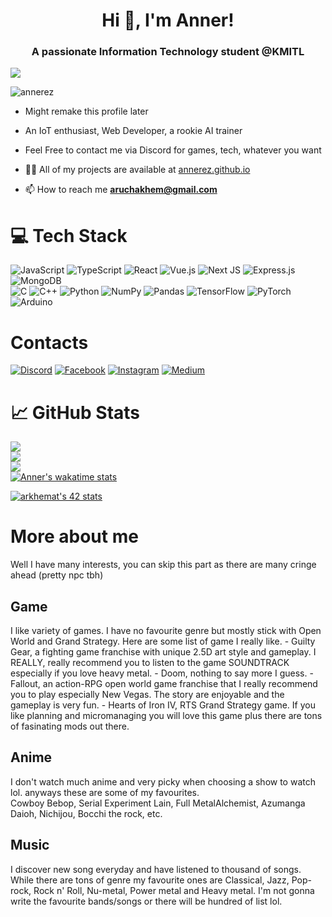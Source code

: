 <h1 align="center">Hi 👋, I'm Anner!</h1>
<h3 align="center">A passionate Information Technology student @KMITL</h3>

[![](https://visitcount.itsvg.in/api?id=Annerez&icon=0&color=0)](https://visitcount.itsvg.in)
<p align="left"> <img src="https://wakatime.com/badge/user/5def2b97-aeb5-4e19-a731-8b627c7f59a6.svg" alt="annerez" /> </p>

- Might remake this profile later

- An IoT enthusiast, Web Developer, a rookie AI trainer

- Feel Free to contact me via Discord for games, tech, whatever you want

- 👨‍💻 All of my projects are available at [annerez.github.io](annerez.github.io)

- 📫 How to reach me **aruchakhem@gmail.com**


# 💻 Tech Stack
![JavaScript](https://img.shields.io/badge/javascript-%23323330.svg?style=for-the-badge&logo=javascript&logoColor=%23F7DF1E) ![TypeScript](https://img.shields.io/badge/typescript-%23007ACC.svg?style=for-the-badge&logo=typescript&logoColor=white) ![React](https://img.shields.io/badge/react-%2320232a.svg?style=for-the-badge&logo=react&logoColor=%2361DAFB) ![Vue.js](https://img.shields.io/badge/vuejs-%2335495e.svg?style=for-the-badge&logo=vuedotjs&logoColor=%234FC08D) ![Next JS](https://img.shields.io/badge/Next-black?style=for-the-badge&logo=next.js&logoColor=white) ![Express.js](https://img.shields.io/badge/express.js-%23404d59.svg?style=for-the-badge&logo=express&logoColor=%2361DAFB) ![MongoDB](https://img.shields.io/badge/MongoDB-%234ea94b.svg?style=for-the-badge&logo=mongodb&logoColor=white) <br /> ![C](https://img.shields.io/badge/c-%2300599C.svg?style=for-the-badge&logo=c&logoColor=white) ![C++](https://img.shields.io/badge/c++-%2300599C.svg?style=for-the-badge&logo=c%2B%2B&logoColor=white) ![Python](https://img.shields.io/badge/python-3670A0?style=for-the-badge&logo=python&logoColor=ffdd54) ![NumPy](https://img.shields.io/badge/numpy-%23013243.svg?style=for-the-badge&logo=numpy&logoColor=white) ![Pandas](https://img.shields.io/badge/pandas-%23150458.svg?style=for-the-badge&logo=pandas&logoColor=white) ![TensorFlow](https://img.shields.io/badge/TensorFlow-%23FF6F00.svg?style=for-the-badge&logo=TensorFlow&logoColor=white) ![PyTorch](https://img.shields.io/badge/PyTorch-%23EE4C2C.svg?style=for-the-badge&logo=PyTorch&logoColor=white) ![Arduino](https://img.shields.io/badge/-Arduino-00979D?style=for-the-badge&logo=Arduino&logoColor=white)

# Contacts
[![Discord](https://img.shields.io/badge/Discord-%237289DA.svg?logo=discord&logoColor=white)](https://discord.gg/Anner#8159) [![Facebook](https://img.shields.io/badge/Facebook-%231877F2.svg?logo=Facebook&logoColor=white)](https://facebook.com/Arucha.Khematharonon) [![Instagram](https://img.shields.io/badge/Instagram-%23E4405F.svg?logo=Instagram&logoColor=white)](https://instagram.com/anner.py) [![Medium](https://img.shields.io/badge/Medium-12100E?logo=medium&logoColor=white)](https://medium.com/@@aruchakhem) 


# 📈 GitHub Stats
![](https://github-readme-streak-stats.herokuapp.com/?user=Annerez&theme=dark&hide_border=false)<br/>
![](https://github-readme-stats.vercel.app/api?username=Annerez&theme=radical&hide_border=false&include_all_commits=false&count_private=true)<br />
![](https://github-readme-stats.vercel.app/api/top-langs/?username=Annerez&theme=dark&hide_border=false&include_all_commits=false&count_private=true&layout=compact)<br />
[![Anner's wakatime stats](https://github-readme-stats.vercel.app/api/wakatime?username=anner&langs_count=8&layout=compact&hide_border=true&bg_color=282a36&title_color=fdaaaa&text_color=fdaaaa&icon_color=fdaaaa )](https://github.com/anuraghazra/github-readme-stats)

[![arkhemat's 42 stats](https://badge.mediaplus.ma/colorfulwaves/arkhemat)](https://github.com/oakoudad/badge42)

# More about me
Well I have many interests, you can skip this part as there are many cringe ahead (pretty npc tbh)

<h2> Game </h2>
I like variety of games. I have no favourite genre but mostly stick with Open World and Grand Strategy. Here are some list of game I really like.
- Guilty Gear, a fighting game franchise with unique 2.5D art style and gameplay. I REALLY, really recommend you to listen to the game SOUNDTRACK especially if you love heavy metal.
- Doom, nothing to say more I guess.
- Fallout, an action-RPG open world game franchise that I really recommend you to play especially New Vegas. The story are enjoyable and the gameplay is very fun.
- Hearts of Iron IV, RTS Grand Strategy game. If you like planning and micromanaging you will love this game plus there are tons of fasinating mods out there.
  
<h2> Anime </h2>
I don't watch much anime and very picky when choosing a show to watch lol. anyways these are some of my favourites. <br />
Cowboy Bebop, Serial Experiment Lain, Full MetalAlchemist, Azumanga Daioh, Nichijou, Bocchi the rock, etc.

<h2> Music </h2>
I discover new song everyday and have listened to thousand of songs. <br />
While there are tons of genre my favourite ones are Classical, Jazz, Pop-rock, Rock n' Roll, Nu-metal, Power metal and Heavy metal.
I'm not gonna write the favourite bands/songs or there will be hundred of list lol.
